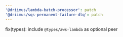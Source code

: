 ```yaml
---
'@driimus/lambda-batch-processor': patch
'@driimus/sqs-permanent-failure-dlq': patch
---
```


fix(types): include `@types/aws-lambda` as optional peer
